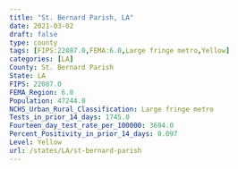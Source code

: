```yaml
---
title: "St. Bernard Parish, LA"
date: 2021-03-02
draft: false
type: county
tags: [FIPS:22087.0,FEMA:6.0,Large fringe metro,Yellow]
categories: [LA]
County: St. Bernard Parish
State: LA
FIPS: 22087.0
FEMA_Region: 6.0
Population: 47244.0
NCHS_Urban_Rural_Classification: Large fringe metro
Tests_in_prior_14_days: 1745.0
Fourteen_day_test_rate_per_100000: 3694.0
Percent_Positivity_in_prior_14_days: 0.097
Level: Yellow
url: /states/LA/st-bernard-parish
---
```



